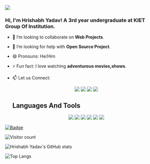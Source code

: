 <img src="https://miro.medium.com/max/1360/1*IRGHmiGsa16stedQvIaZfw.gif">

### Hi, I'm Hrishabh Yadav! A 3rd year undergraduate at KIET Group Of Institution.

- 👯 I’m looking to collaborate on **Web Projects**.
- 🤔 I’m looking for help with **Open Source Project**.
- 😄 Pronouns: He/Him
- ⚡ Fun fact: I love watching **adventurous movies,shows**.
- 📫 Let us Connect: 
  <p align='center'>
  <a href="mailto:hrishabhyadav96@gmail.com"><img src="https://img.shields.io/badge/gmail-%23D14836.svg?&style=for-the-badge&logo=gmail&logoColor=white" /></a>
  <a href="https://www.linkedin.com/in/hrishabh-yadav-a53a611ba/"><img src="https://img.shields.io/badge/linkedin-%230077B5.svg?&style=for-the-badge&logo=linkedin&logoColor=white" /></a>
  <a href="https://github.com/hrishabh2002"><img src="https://img.shields.io/badge/github-black.svg?&style=for-the-badge&logo=github&logoColor=white" /></a> 
  <a href="https://www.codechef.com/users/hrishi2002"><img src="https://img.shields.io/badge/hrishi2002-b5651d?style=for-the-badge&logo=codechef&logoColor=white"></a>
 
  
  <summary><h2>Languages And Tools</h2></summary>
  <p align="center">
    <img src="https://img.shields.io/badge/c-%2300599C.svg?style=for-the-badge&logo=c&logoColor=white"></img>
    <img src="https://img.shields.io/badge/c++-%2300599C.svg?style=for-the-badge&logo=c%2B%2B&logoColor=white"></img>
    <img src="https://img.shields.io/badge/html5-%23E34F26.svg?style=for-the-badge&logo=html5&logoColor=white"></img>
    <img src="https://img.shields.io/badge/css3-%231572B6.svg?style=for-the-badge&logo=css3&logoColor=white"></img>
    <img src="https://img.shields.io/badge/javascript-%23323330.svg?style=for-the-badge&logo=javascript&logoColor=%23F7DF1E"></img>
    <img src="https://img.shields.io/badge/react-%2320232a.svg?style=for-the-badge&logo=react&logoColor=%2361DAFB"></img>
   
  </p>
  
[![Badge](https://cp-logo.vercel.app/codechef/hrishi2002?logo=true)](https://www.codechef.com/users/hrishi2002)

![Visitor count](https://visitor-badge.laobi.icu/badge?page_id=hrishabh2002.hrishabh2002)

![Hrishabh Yadav's GitHub stats](https://github-readme-stats.vercel.app/api?username=hrishabh2002&count_private=true&show_icons=true&theme=radical)

![Top Langs](https://github-readme-stats.vercel.app/api/top-langs/?username=hrishabh2002&layout=compact&count_private=true&langs_count=5&theme=radical)
